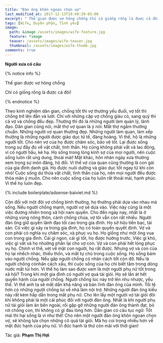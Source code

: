 ```yaml
---
title: "Đàn ông khôn ngoan chọn vợ"
last_modified_at: 2017-12-13T10:40:39-05:00
excerpt: " Thế gian được vợ hỏng chồng Chỉ có giống rồng là được cả đôi"
tags: [Wife, Duyên phận, Tình yêu]
image:
  path: &image /assets/images/wife-feature.jpg
  feature: *image
  teaser: /assets/images/wife-teaser.jpg
  thumbnail: /assets/images/wife-thumb.jpg
comments: true
---
```


**Người xưa có câu**

{% notice info %}

Thế gian được vợ hỏng chồng

Chỉ có giống rồng là được cả đôi!

{% endnotice %}

Theo kinh nghiệm dân gian, chồng tốt thì vợ thường yếu đuối, vợ tốt thì chồng trở lên đần và lười. Chỉ với những cặp vợ chồng giàu có, sang quý thì cả vợ và chồng đều đẹp. Thường thì đó là những người làm quản lý, lãnh đạo. Dân gian cũng nói, mắt thợ vợ quan là ý nói: Mắt thợ ngắm thường chuẩn. Những người vợ quan thường đẹp. Những người làm quan, làm xếp thường là những người được giáo dục tử tế, đàng hoàng. Vì thế, hộ là những người tốt. Cho nên vợ của họ được chăm sóc, bảo vệ tốt.  Lại được sống trong sự đầy đủ về vật chất, tinh thần. Họ cũng không phải vất vả lao động, vì có người hầu, kẻ hạ. Họ sống trong lòng kính sợ của mọi người, nên cuộc sống luôn rất ung dung, thoải mái! Mặt khác, hôn nhân ngày xưa thường xem trọng sự môn đăng, hộ đối. Vì thế vợ của quan cũng thường là con gái của gia đình danh giá. Họ được nuôi dưỡng và giáo dục tốt ngay từ khi còn nhỏ! Cuộc sống dư thừa vật chất, tinh thần của họ, nên mọi người đều được thỏa mãn ý muốn. Cho nên cuộc sống của họ luôn rất thoải mái, hạnh phúc. Vì thế họ luôn đẹp.

{% include boilerplate/adsense-baiviet.md %}


Còn đối với một đôi vợ chồng bình thường, họ thường phải dựa vào nhau mà sống. Nếu người chồng mạnh, người vợ sẽ dựa vào. Việc này cũng là một việc đương nhiên trong xã hội nam quyền. Cho đến ngày nay, nhất là ở những vùng nông thôn, cảnh chồng chúa, vợ tôi vẫn còn rất nhiều. Người đàn ông giữ quyền lãnh đạo tối cao trong gia đình. Họ sở hữu tiền bạc, tài sản. Có việc gì xảy ra trong gia đình, họ có toàn quyền quyết định. Vợ và con phải có nghĩa vụ chăm sóc, và phục vụ họ. Họ giống như một ông vua con trong gia đình. Cái gì ngon, cái gì tốt, họ được hưởng trước. Việc gì khó, việc gì vất vả họ nhường phần lại cho vợ con. Vợ và con phải hết lòng phục vụ họ. Chính vì thế, xét về mặt con người, họ rất được. Nhưng vợ và con của họ lại nhếch nhác, thiếu thốn, và mất tự chủ trong cuộc sống. Họ sống bám vào người chồng. Nếu gặp người chồng có nhân cách tốt còn đỡ. Nếu là người chồng cónhân cách xấu, thì cuộc sống của họ chỉ biết tắm trong dòng nước mắt tủi hơn. Vì thế họ làm sao được xem là một người phụ nữ tốt trong xã hội? Trong khi một gia đình có người vợ quá tài giỏi. Họ sẽ lấn át hết quyền hành của người chồng. Người chồng lúc này trở lên nhu nhược, yếu thế. Vì thế anh ta sẽ mất dần khả năng và bản lĩnh đàn ông của mình. Tồi tệ hơn có những người chồng lui về nhà làm nội trợ. Những người đàn ông kiểu này rất kém hấp dẫn trong mắt phụ nữ. Cho lên lấy một người vợ tài giỏi đôi khi không phải là một cái phúc đối với người đàn ông. Nhất là khi người phụ nữ tài giỏi làm ăn bên ngoài, rồi gặp gỡ những người đàn ông thành đạt, bỏ rơi chồng con, thì không cò gì đau lòng hơn. Dân gian có câu tục ngữ: Tốt mái thì hại sống là vì như thế! Cho nên một người đàn ông khôn ngoan chọn vợ, sẽ không lựa chọn những cô quá tài giỏi. Mà họ coi trọng nhiều hơn về mặt đức hạnh của phụ nữ. Vì đức hạnh là thứ còn mãi với thời gian!

Tác giả: **Phạm Thị Hợi**
